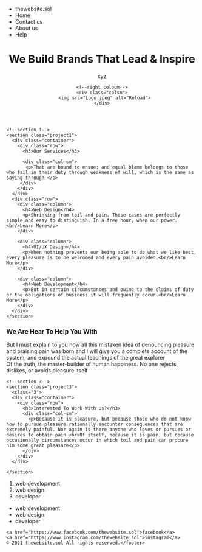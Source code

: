 <nav>
  <ul>
    <li>thewebsite.sol</li>
    <li>Home</li>
    <li>Contact us</li>
    <li>About us</li>
    <li>Help</li>
  </ul>
</nav>
  <header>
    <meta charset="utf-8">
    <title>thewebsite.sol</title>
    <link rel="stylesheet" href="Style.css">
     <link href="https:/fonts.googleapis.com/css2?family=EB+Garamond:wght@500&family=Playfair+Display&display=swap" rel="stylesheet">

<!--left coloum-->
<div class="container">
  <div class="row">
    <div class="colsm">
      <h1>We Build Brands That Lead & Inspire</h1>
      <p>xyz</p>
    </div>

    <!--right coloum-->
    <div class="colsm">
      <img src="Logo.jpeg" alt="Reload">
    </div>
  </div>
</div>

  </header>

  <body>

    <!--section 1-->
    <section class="project1">
      <div class="container">
        <div class="row">
          <h3>Our Services</h3>

          <div class="col-sm">
           <p>That are bound to ensue; and equal blame belongs to those who fail in their duty through weakness of will, which is the same as saying through </p>
         </div>
        </div>
      </div>
      <div class="row">
        <div class="column">
          <h4>Web Design</h4>
          <p>Shrinking from toil and pain. These cases are perfectly simple and easy to distinguish. In a free hour, when our power.<br/>Learn More</p>
        </div>

        <div class="column">
          <h4>UI/UX Design</h4>
          <p>When nothing prevents our being able to do what we like best, every pleasure is to be welcomed and every pain avoided.<br/>Learn More</p>
        </div>

        <div class="column">
          <h4>Web Development</h4>
          <p>But in certain circumstances and owing to the claims of duty or the obligations of business it will frequently occur.<br/>Learn More</p>
        </div>
      </div>
    </section>


<!--section 2-->
<section class="project2">
  <div class="container">
    <div class="row">
      <h3>We Are Hear To Help You With</h3>
      <div class="col-sm">
        <p>But I must explain to you how all this mistaken idea of denouncing pleasure and praising pain was born and I will give you a complete account of the system, and expound the actual teachings of the great explorer <br>
        Of the truth, the master-builder of human happiness. No one rejects, dislikes, or avoids pleasure itself</p>
      </div>
    </div>
  </div>
</section>

    <!--section 3-->
    <section class="project3">
      <class="3">
      <div class="container">
        <div class="row">
          <h3>Interested To Work With Us?</h3>
          <div class="col-sm">
            <p>Because it is pleasure, but because those who do not know how to pursue pleasure rationally encounter consequences that are extremely painful. Nor again is there anyone who loves or pursues or desires to obtain pain <br>Of itself, because it is pain, but because occasionally circumstances occur in which toil and pain can procure him some great pleasure</p>
          </div>
        </div>
      </div>

    </section>

  </body>

<footer>

<div><ol>
  <li> web development </li>
  <li> web design </li>
  <li> developer </li>
</ol>
<ul>
  <li> web development </li>
  <li> web design </li>
  <li> developer </li>
</ul>

</div>

    <a href="https://www.facebook.com/thewebsite.sol">facebook</a>
    <a href="https://www.instagram.com/thewebsite.sol">instagram</a>
    © 2021 thewebsite.sol All rights reserved.</footer>
</html>


